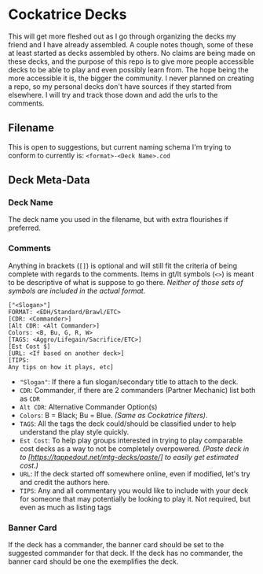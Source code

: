 # Cockatrice Decks

This will get more fleshed out as I go through organizing the decks my friend and I have already assembled. A couple notes though, some of these at least started as decks assembled by others. No claims are being made on these decks, and the purpose of this repo is to give more people accessible decks to be able to play and even possibly learn from. The hope being the more accessible it is, the bigger the community. I never planned on creating a repo, so my personal decks don't have sources if they started from elsewhere. I will try and track those down and add the urls to the comments.

## Filename
This is open to suggestions, but current naming schema I'm trying to conform to currently is: `<format>-<Deck Name>.cod`

## Deck Meta-Data
### Deck Name
The deck name you used in the filename, but with extra flourishes if preferred.

### Comments
Anything in brackets (`[]`) is optional and will still fit the criteria of being complete with regards to the comments.
Items in gt/lt symbols (`<>`) is meant to be descriptive of what is suppose to go there.
*Neither of those sets of symbols are included in the actual format.*
```
["<Slogan>"]
FORMAT: <EDH/Standard/Brawl/ETC>
[CDR: <Commander>]
[Alt CDR: <Alt Commander>]
Colors: <B, Bu, G, R, W>
[TAGS: <Aggro/Lifegain/Sacrifice/ETC>]
[Est Cost $]
[URL: <If based on another deck>]
[TIPS:
Any tips on how it plays, etc]
```
* `"Slogan"`: If there a fun slogan/secondary title to attach to the deck.
* `CDR`: Commander, if there are 2 commanders (Partner Mechanic) list both as `CDR`
* `Alt CDR`: Alternative Commander Option(s)
* `Colors`: B = Black; Bu = Blue. *(Same as Cockatrice filters)*.
* `TAGS`: All the tags the deck could/should be classified under to help understand the play style quickly.
* `Est Cost`: To help play groups interested in trying to play comparable cost decks as a way to not be completely overpowered. *(Paste deck in to [https://tappedout.net/mtg-decks/paste/] to easily get estimated cost.)*
* `URL`: If the deck started off somewhere online, even if modified, let's try and credit the authors here.
* `TIPS`: Any and all commentary you would like to include with your deck for someone that may potentially be looking to play it. Not required, but even as much as listing tags

### Banner Card
If the deck has a commander, the banner card should be set to the suggested commander for that deck. If the deck has no commander, the banner card should be one the exemplifies the deck.
